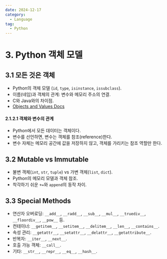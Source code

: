 ```yaml
---
date: 2024-12-17
category:
  - Language
tag:
  - Python
---
```

# 3. Python 객체 모델

## 3.1 모든 것은 객체
- Python의 객체 모델 (`id`, `type`, `isinstance`, `issubclass`).
- 이름(네임)과 객체의 관계: 변수와 메모리 주소의 연결.
- C와 Java와의 차이점.
- [Objects and Values Docs](https://docs.python.org/3/reference/datamodel.html#objects-values-and-types)

#### 2.1.2.1 객체와 변수의 관계
- Python에서 모든 데이터는 객체이다.
- 변수를 선언하면, 변수는 객체를 참조(reference)한다.
- 변수 자체는 메모리 공간에 값을 저장하지 않고, 객체를 가리키는 참조 역할만 한다.

## 3.2 Mutable vs Immutable
- 불변 객체(`int`, `str`, `tuple`) vs 가변 객체(`list`, `dict`).
- Python의 메모리 모델과 객체 참조.
- 착각하기 쉬운 `+=`와 `append`의 동작 차이.

## 3.3 Special Methods
- 연산자 오버로딩: `__add__`, `__radd__`, `__sub__`, `__mul__`, `__truediv__`, `__floordiv__`, `__pow__` 등.
- 컨테이너: `__getitem__`, `__setitem__`, `__delitem__`, `__len__`, `__contains__`.
- 속성 관리: `__getattr__`, `__setattr__`, `__delattr__`, `__getattribute__`.
- 반복자: `__iter__`, `__next__`.
- 호출 가능 객체: `__call__`.
- 기타: `__str__`, `__repr__`, `__eq__`, `__hash__`.

